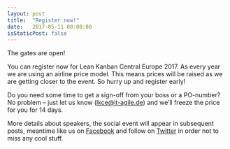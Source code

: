 ```yaml
---
layout: post
title:  "Register now!"
date:   2017-05-11 08:00:00
isStaticPost: false
---
```


The gates are open!<br>

You can register now for Lean Kanban Central Europe 2017. As every year we are using an airline price model. This means prices will be raised as we are getting closer to the event. So hurry up and register early!<br>

Do you need some time to get a sign-off from your boss or a PO-number? No problem – just let us know (lkce@it-agile.de) and we’ll freeze the price for you for 14 days.<br>


More details about speakers, the social event will appear in subsequent posts, meantime like us on [Facebook](https://facebook.com/LeanKanbanCE) and follow on [Twitter](https://twitter.com/intent/user?screen_name=LeanKanbanCE) in order not to miss any cool stuff.
